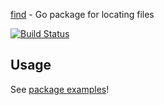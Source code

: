 [find](https://godoc.org/github.com/gregoryv/find) - Go package for locating files

[![Build Status](https://travis-ci.org/gregoryv/find.svg?branch=master)](https://travis-ci.org/gregoryv/find)

## Usage

See [package examples](https://godoc.org/github.com/gregoryv/find#pkg-examples)!
